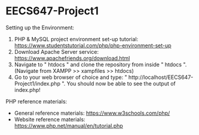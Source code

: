 # EECS647-Project1

Setting up the Environment:

1. PHP & MySQL project environment set-up tutorial: https://www.studentstutorial.com/php/php-environment-set-up
2. Download Apache Server service: https://www.apachefriends.org/download.html
3. Navigate to " htdocs " and clone the repository from inside " htdocs ". (Navigate from XAMPP >> xampfiles >> htdocs)
4. Go to your web browser of choice and type: " http://localhost/EECS647-Project1/index.php ". You should now be able to see the output of index.php!

PHP reference materials:

- General reference materials: https://www.w3schools.com/php/
- Website reference materials: https://www.php.net/manual/en/tutorial.php
